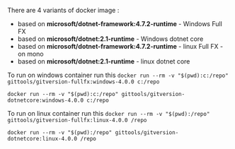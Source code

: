 There are 4 variants of docker image :

- based on **microsoft/dotnet-framework:4.7.2-runtime** - Windows Full FX
- based on **microsoft/dotnet:2.1-runtime** - Windows dotnet core
- based on **microsoft/dotnet-framework:4.7.2-runtime** - linux Full FX - on mono
- based on **microsoft/dotnet:2.1-runtime** - linux dotnet core

To run on windows container run this
`docker run --rm -v "$(pwd):c:/repo" gittools/gitversion-fullfx:windows-4.0.0 c:/repo`

`docker run --rm -v "$(pwd):c:/repo" gittools/gitversion-dotnetcore:windows-4.0.0 c:/repo`

To run on linux container run this
`docker run --rm -v "$(pwd):/repo" gittools/gitversion-fullfx:linux-4.0.0 /repo`

`docker run --rm -v "$(pwd):/repo" gittools/gitversion-dotnetcore:linux-4.0.0 /repo`
